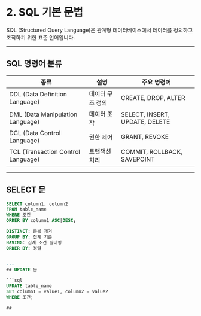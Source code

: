 # 2. SQL 기본 문법

SQL (Structured Query Language)은 관계형 데이터베이스에서 데이터를 정의하고 조작하기 위한 표준 언어입니다.

---

##  SQL 명령어 분류

| 종류 | 설명 | 주요 명령어 |
|------|------|-------------|
| DDL (Data Definition Language) | 데이터 구조 정의 | CREATE, DROP, ALTER |
| DML (Data Manipulation Language) | 데이터 조작 | SELECT, INSERT, UPDATE, DELETE |
| DCL (Data Control Language) | 권한 제어 | GRANT, REVOKE |
| TCL (Transaction Control Language) | 트랜잭션 처리 | COMMIT, ROLLBACK, SAVEPOINT |

---

## SELECT 문

```sql
SELECT column1, column2
FROM table_name
WHERE 조건
ORDER BY column1 ASC|DESC;

DISTINCT: 중복 제거
GROUP BY: 집계 기준
HAVING: 집계 조건 필터링
ORDER BY: 정렬


---
## UPDATE 문

```sql
UPDATE table_name
SET column1 = value1, column2 = value2
WHERE 조건;

##
